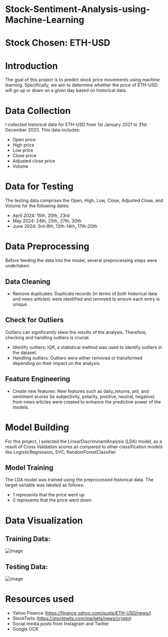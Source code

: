 # Stock-Sentiment-Analysis-using-Machine-Learning
# Stock Chosen: ETH-USD
# Introduction
The goal of this project is to predict stock price movements using machine learning. Specifically, we aim to determine whether the price of ETH-USD will go up or down on a given day based on historical data.

# Data Collection
I collected historical data for ETH-USD from 1st January 2021 to 31st December 2023. This data includes:

- Open price
- High price
- Low price
- Close price
- Adjusted close price
- Volume 

# Data for Testing
The testing data comprises the Open, High, Low, Close, Adjusted Close, and Volume for the following dates:

- April 2024: 15th, 20th, 23rd
- May 2024: 24th, 25th, 27th, 30th
- June 2024: 3rd-8th, 12th-14th, 17th-20th
  
# Data Preprocessing
Before feeding the data into the model, several preprocessing steps were undertaken:

## Data Cleaning
- Remove duplicates: Duplicate records (in terms of both historical data and news articles) were identified and removed to ensure each entry is unique.

## Check for Outliers
Outliers can significantly skew the results of the analysis. Therefore, checking and handling outliers is crucial.

- Identify outliers: IQR, a statistical method was used to identify outliers in the dataset.
- Handling outliers: Outliers were either removed or transformed depending on their impact on the analysis.

## Feature Engineering
- Create new features: New features such as daily_returns, pnl, and sentiment scores (ie subjectivity, polarity, positive, neutral, negative) from news articles were created to enhance the predictive power of the models.

# Model Building
For this project, I selected the LinearDiscriminantAnalysis (LDA) model, as a result of Cross Validation scores as compared to other classification models like LogisticRegression, SVC, RandomForestClassifier

## Model Training
The LDA model was trained using the preprocessed historical data. The target variable was labeled as follows:

- 1 represents that the price went up
- 0 represents that the price went down
# Data Visualization
## Training Data:
![image](https://github.com/Medix1075/Stock-Sentiment-Analysis-using-Machine-Learning/assets/148248290/368fa046-64f1-4caa-b652-a028572376e7)

## Testing Data:
![image](https://github.com/Medix1075/Stock-Sentiment-Analysis-using-Machine-Learning/assets/148248290/30e4802d-1bbe-458e-863b-42f2b1aadb80)




# Resources used
- Yahoo Finance (https://finance.yahoo.com/quote/ETH-USD/news/)
- StockTwits (https://stocktwits.com/markets/news/crypto)
- Social media posts from Instagram and Twitter
- Google OCR
